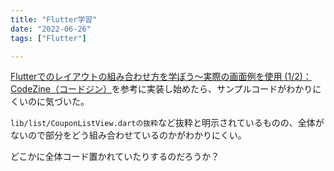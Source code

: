 ```yaml
---
title: "Flutter学習"
date: "2022-06-26"
tags: ["Flutter"]

---
```


[Flutterでのレイアウトの組み合わせ方を学ぼう～実際の画面例を使用 (1/2)：CodeZine（コードジン）](https://codezine.jp/article/detail/14820)を参考に実装し始めたら、サンプルコードがわかりにくいのに気づいた。

`lib/list/CouponListView.dartの抜粋`など抜粋と明示されているものの、全体がないので部分をどう組み合わせているのかがわかりにくい。

どこかに全体コード置かれていたりするのだろうか？
